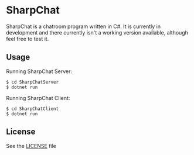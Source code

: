
# SharpChat
SharpChat is a chatroom program written in C#. It is currently in development and there currently isn't a working version available, although feel free to test it.

## Usage
Running SharpChat Server:

    $ cd SharpChatServer
    $ dotnet run
   
   Running SharpChat Client:

    $ cd SharpChatClient
    $ dotnet run
## License
See the [LICENSE](https://github.com/Explorer017/SharpChat/blob/master/LICENSE) file


